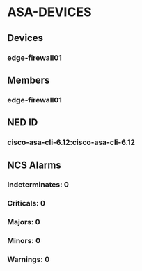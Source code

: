 
# ASA-DEVICES
## Devices
### edge-firewall01
## Members
### edge-firewall01
## NED ID
### cisco-asa-cli-6.12:cisco-asa-cli-6.12
## NCS Alarms
### Indeterminates: 0
### Criticals: 0
### Majors: 0
### Minors: 0
### Warnings: 0